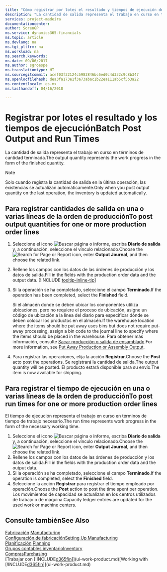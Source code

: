 ```yaml
---
title: "Cómo registrar por lotes el resultado y tiempos de ejecución de producción | Documentos de Microsoft"
description: "La cantidad de salida representa el trabajo en curso en términos de cantidad terminada."
services: project-madeira
documentationcenter: 
author: SorenGP
ms.service: dynamics365-financials
ms.topic: article
ms.devlang: na
ms.tgt_pltfrm: na
ms.workload: na
ms.search.keywords: 
ms.date: 09/06/2017
ms.author: sgroespe
ms.translationtype: HT
ms.sourcegitcommit: acef03f32124c5983846bc6ed0c4d332c9c8b347
ms.openlocfilehash: dea3fa173e1f3a73abac1b22ea111ab5cf5b3a22
ms.contentlocale: es-mx
ms.lasthandoff: 04/16/2018

---
```

# <a name="batch-post-output-and-run-times"></a><span data-ttu-id="bb090-103">Registrar por lotes el resultado y los tiempos de ejecución</span><span class="sxs-lookup"><span data-stu-id="bb090-103">Batch Post Output and Run Times</span></span>
<span data-ttu-id="bb090-104">La cantidad de salida representa el trabajo en curso en términos de cantidad terminada.</span><span class="sxs-lookup"><span data-stu-id="bb090-104">The output quantity represents the work progress in the form of the finished quantity.</span></span>  

> [!NOTE]
> <span data-ttu-id="bb090-105">Solo cuando registra la cantidad de salida en la última operación, las existencias se actualizan automáticamente.</span><span class="sxs-lookup"><span data-stu-id="bb090-105">Only when you post output quantity on the last operation, the inventory is updated automatically.</span></span>  

## <a name="to-post-output-quantities-for-one-or-more-production-order-lines"></a><span data-ttu-id="bb090-106">Para registrar cantidades de salida en una o varias líneas de la orden de producción</span><span class="sxs-lookup"><span data-stu-id="bb090-106">To post output quantities for one or more production order lines</span></span>
1. <span data-ttu-id="bb090-107">Seleccione el icono ![Buscar página o informe](media/ui-search/search_small.png "icono Buscar página o informe"), escriba **Diario de salida** y, a continuación, seleccione el vínculo relacionado.</span><span class="sxs-lookup"><span data-stu-id="bb090-107">Choose the ![Search for Page or Report](media/ui-search/search_small.png "Search for Page or Report icon") icon, enter **Output Journal**, and then choose the related link.</span></span>  
2. <span data-ttu-id="bb090-108">Rellene los campos con los datos de las órdenes de producción y los datos de salida.</span><span class="sxs-lookup"><span data-stu-id="bb090-108">Fill in the fields with the production order data and the output data.</span></span> [!INCLUDE [tooltip-inline-tip](includes/tooltip-inline-tip_md.md)]
3. <span data-ttu-id="bb090-109">Si la operación se ha completado, seleccione el campo **Terminado**.</span><span class="sxs-lookup"><span data-stu-id="bb090-109">If the operation has been completed, select the **Finished** field.</span></span>  

    <span data-ttu-id="bb090-110">Si el almacén donde se deben ubicar los componentes utiliza ubicaciones, pero no requiere el proceso de ubicación,  asigne un código de ubicación a la línea del diario para especificar dónde se deben colocar los productos en el almacén.</span><span class="sxs-lookup"><span data-stu-id="bb090-110">If the warehouse location where the items should be put away uses bins but does not require put-away processing,  assign a bin code to the journal line to specify where the items should be placed in the warehouse.</span></span> <span data-ttu-id="bb090-111">Para obtener más información, consulte [Sacar producción o salida de ensamblado](warehouse-how-to-put-away-production-output.md).</span><span class="sxs-lookup"><span data-stu-id="bb090-111">For more information, see [Put Away Production or Assembly Output](warehouse-how-to-put-away-production-output.md).</span></span>  

4. <span data-ttu-id="bb090-112">Para registrar las operaciones, elija la acción **Registrar**.</span><span class="sxs-lookup"><span data-stu-id="bb090-112">Choose the **Post** acto post the operations.</span></span> <span data-ttu-id="bb090-113">Se registrará la cantidad de salida.</span><span class="sxs-lookup"><span data-stu-id="bb090-113">The output quantity will be posted.</span></span> <span data-ttu-id="bb090-114">El producto estará disponible para su envío.</span><span class="sxs-lookup"><span data-stu-id="bb090-114">The item is now available for shipping.</span></span>  

## <a name="to-post-run-times-for-one-or-more-production-order-lines"></a><span data-ttu-id="bb090-115">Para registrar el tiempo de ejecución en una o varias líneas de la orden de producción</span><span class="sxs-lookup"><span data-stu-id="bb090-115">To post run times for one or more production order lines</span></span>
<span data-ttu-id="bb090-116">El tiempo de ejecución representa el trabajo en curso en términos de tiempo de trabajo necesario.</span><span class="sxs-lookup"><span data-stu-id="bb090-116">The run time represents work progress in the form of the necessary working time.</span></span>    

1.  <span data-ttu-id="bb090-117">Seleccione el icono ![Buscar página o informe](media/ui-search/search_small.png "icono Buscar página o informe"), escriba **Diario de salida** y, a continuación, seleccione el vínculo relacionado.</span><span class="sxs-lookup"><span data-stu-id="bb090-117">Choose the ![Search for Page or Report](media/ui-search/search_small.png "Search for Page or Report icon") icon, enter **Output Journal**, and then choose the related link.</span></span>  
2. <span data-ttu-id="bb090-118">Rellene los campos con los datos de las órdenes de producción y los datos de salida.</span><span class="sxs-lookup"><span data-stu-id="bb090-118">Fill in the fields with the production order data and the output data.</span></span>  
3.  <span data-ttu-id="bb090-119">Si la operación se ha completado, seleccione el campo **Terminado**.</span><span class="sxs-lookup"><span data-stu-id="bb090-119">If the operation is completed, select the **Finished** field.</span></span>  
4. <span data-ttu-id="bb090-120">Seleccione la acción **Registrar** para registrar el tiempo empleado por operación.</span><span class="sxs-lookup"><span data-stu-id="bb090-120">Choose the **Post** action to post the time spent per operation.</span></span> <span data-ttu-id="bb090-121">Los movimientos de capacidad se actualizan en los centros utilizados de trabajo o de máquina.</span><span class="sxs-lookup"><span data-stu-id="bb090-121">Capacity ledger entries are updated for the used work or machine centers.</span></span>

## <a name="see-also"></a><span data-ttu-id="bb090-122">Consulte también</span><span class="sxs-lookup"><span data-stu-id="bb090-122">See Also</span></span>  
<span data-ttu-id="bb090-123">[Fabricación](production-manage-manufacturing.md)  </span><span class="sxs-lookup"><span data-stu-id="bb090-123">[Manufacturing](production-manage-manufacturing.md)  </span></span>  
[<span data-ttu-id="bb090-124">Configuración de fabricación</span><span class="sxs-lookup"><span data-stu-id="bb090-124">Setting Up Manufacturing</span></span>](production-configure-production-processes.md)  
<span data-ttu-id="bb090-125">[Planificación](production-planning.md)    </span><span class="sxs-lookup"><span data-stu-id="bb090-125">[Planning](production-planning.md)    </span></span>  
[<span data-ttu-id="bb090-126">Grupos contables inventario</span><span class="sxs-lookup"><span data-stu-id="bb090-126">Inventory</span></span>](inventory-manage-inventory.md)  
[<span data-ttu-id="bb090-127">Compras</span><span class="sxs-lookup"><span data-stu-id="bb090-127">Purchasing</span></span>](purchasing-manage-purchasing.md)  
<span data-ttu-id="bb090-128">[Trabajar con [!INCLUDE[d365fin](includes/d365fin_md.md)]](ui-work-product.md)</span><span class="sxs-lookup"><span data-stu-id="bb090-128">[Working with [!INCLUDE[d365fin](includes/d365fin_md.md)]](ui-work-product.md)</span></span>

